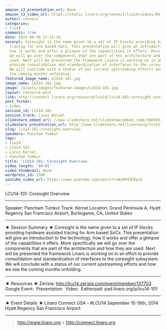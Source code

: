 ```yaml
---
amazon_s3_presentation_url: None
amazon_s3_video_url: https://static.linaro.org/connect/lcu14/videos/09-15-Monday/LCU14-101-%20Coresight%20Overview.mp4
author: connect
categories:
- lcu14
comments: true
date: 2015-06-30 17:11:29
excerpt: Coresight is the name given to a set of IP blocks providing hardware assisted
  tracing for Arm based SoCs. This presentation will give an introduction to the technology,
  how it works and offer a glimpse of the capabilities it offers. More specifically
  we will go over the components that are part of the architecture and how they are
  used. Next will be presented the framework Linaro is working on in an effort to
  provide consolidation and standardization of interfaces to the coresight subsystem.
  We will conclude with a status of our current upstreaming efforts and how we see
  the coming months unfolding.
featured_image_name: LCU14-101.jpg
image_name: LCU14-101.jpg
image: /assets/images/featured-images/LCU14-101.jpg
layout: resource-post
link: http://connect.linaro.org/resource/lcu14/lcu14-101-coresight-overview/
post_format:
- Video
session_id: LCU14-101
session_track: Linux Kernel
slideshare_embed_url: //www.slideshare.net/slideshow/embed_code/38845936
slideshare_presentation_url: http://www.slideshare.net/linaroorg/lcu14-101-coresight-overview
slug: lcu14-101-coresight-overview
speakers: Pancham Tumkur
tags:
- lcu14
- LCU14-101
- Linux Kernel
- Pancham Tumkur
title: 'LCU14-101: Coresight Overview'
video_length: '50:01'
video_thumbnail: None
wordpress_id: 1506
youtube_video_url: https://www.youtube.com/watch?v=NzKPd3FByxI
---
```


LCU14-101: Coresight Overview

---

Speaker: Pancham Tumkur
Track: Kernel
Location: Grand Peninsula A, Hyatt Regency San Francisco Airport, Burlingame, CA, United States

---

★ Session Summary ★
Coresight is the name given to a set of IP blocks providing hardware assisted tracing for Arm based SoCs. This presentation will give an introduction to the technology, how it works and offer a glimpse of the capabilities it offers. More specifically we will go over the components that are part of the architecture and how they are used. Next will be presented the framework Linaro is working on in an effort to provide consolidation and standardization of interfaces to the coresight subsystem. We will conclude with a status of our current upstreaming efforts and how we see the coming months unfolding.

---

★ Resources ★
Zerista: http://lcu14.zerista.com/event/member/137703
Google Event: 
Presentation: 
Video: 
Eatherpad: pad.linaro.org/p/lcu14-101

---

★ Event Details ★
Linaro Connect USA - #LCU14
September 15-19th, 2014
Hyatt Regency San Francisco Airport

---

> http://www.linaro.org > http://connect.linaro.org